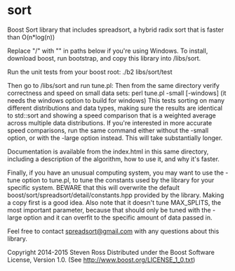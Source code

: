 sort
====

Boost Sort library that includes spreadsort, a hybrid radix sort that is faster than O(n*log(n))

Replace "/" with "\" in paths below if you're using Windows.
To install, download boost, run bootstrap, and copy this library into <your boost root>/libs/sort.  

Run the unit tests from your boost root:
./b2 libs/sort/test

Then go to <your boost root>/libs/sort and run tune.pl:
Then from the same directory verify correctness and speed on small data sets:
perl tune.pl -small [-windows]
(it needs the windows option to build for windows)
This tests sorting on many different distributions and data types, making sure the results are identical to std::sort and showing a speed comparison that is a weighted average across multiple data distributions.
If you're interested in more accurate speed comparisons, run the same command either without the -small option, or with the -large option instead.  This will take substantially longer.

Documentation is available from the index.html in this same directory, including a description of the algorithm, how to use it, and why it's faster.

Finally, if you have an unusual computing system, you may want to use the -tune option to tune.pl, to tune the constants used by the library for your specific system.  BEWARE that this will overwrite the default boost/sort/spreadsort/detail/constants.hpp provided by the library.  Making a copy first is a good idea.  Also note that it doesn't tune MAX_SPLITS, the most important parameter, because that should only be tuned with the -large option and it can overfit to the specific amount of data passed in.

Feel free to contact spreadsort@gmail.com with any questions about this library.

Copyright 2014-2015 Steven Ross
Distributed under the Boost Software License, Version 1.0. (See http://www.boost.org/LICENSE_1_0.txt)

